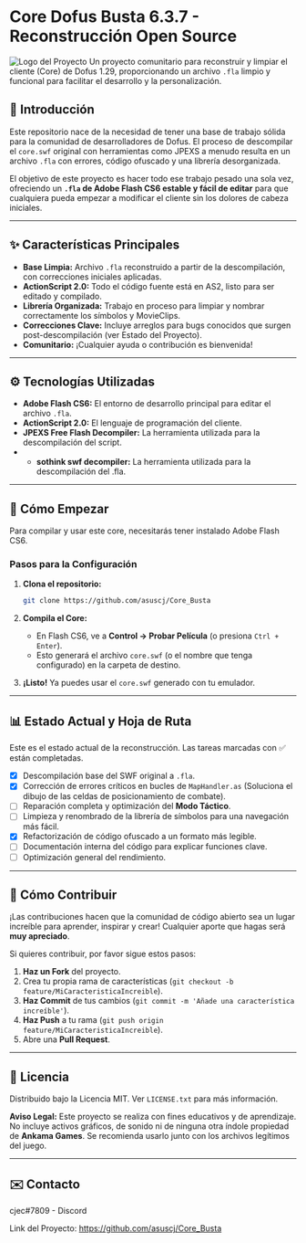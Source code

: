 # Core Dofus Busta 6.3.7 - Reconstrucción Open Source

![Logo del Proyecto](https://i.imgur.com/example.png) Un proyecto comunitario para reconstruir y limpiar el cliente (Core) de Dofus 1.29, proporcionando un archivo `.fla` limpio y funcional para facilitar el desarrollo y la personalización.



## 📖 Introducción

Este repositorio nace de la necesidad de tener una base de trabajo sólida para la comunidad de desarrolladores de Dofus. El proceso de descompilar el  `core.swf` original con herramientas como JPEXS a menudo resulta en un archivo `.fla` con errores, código ofuscado y una librería desorganizada.

El objetivo de este proyecto es hacer todo ese trabajo pesado una sola vez, ofreciendo un **`.fla` de Adobe Flash CS6 estable y fácil de editar** para que cualquiera pueda empezar a modificar el cliente sin los dolores de cabeza iniciales.

---

## ✨ Características Principales

* **Base Limpia:** Archivo `.fla` reconstruido a partir de la descompilación, con correcciones iniciales aplicadas.
* **ActionScript 2.0:** Todo el código fuente está en AS2, listo para ser editado y compilado.
* **Librería Organizada:** Trabajo en proceso para limpiar y nombrar correctamente los símbolos y MovieClips.
* **Correcciones Clave:** Incluye arreglos para bugs conocidos que surgen post-descompilación (ver Estado del Proyecto).
* **Comunitario:** ¡Cualquier ayuda o contribución es bienvenida!

---

## ⚙️ Tecnologías Utilizadas

* **Adobe Flash CS6:** El entorno de desarrollo principal para editar el archivo `.fla`.
* **ActionScript 2.0:** El lenguaje de programación del cliente.
* **JPEXS Free Flash Decompiler:** La herramienta utilizada para la descompilación del script.
* * **sothink swf decompiler:** La herramienta utilizada para la descompilación del .fla.

---

## 🚀 Cómo Empezar

Para compilar y usar este core, necesitarás tener instalado Adobe Flash CS6.

### Pasos para la Configuración

1.  **Clona el repositorio:**
    ```sh
    git clone https://github.com/asuscj/Core_Busta
    ```

4.  **Compila el Core:**
    * En Flash CS6, ve a **Control -> Probar Película** (o presiona `Ctrl + Enter`).
    * Esto generará el archivo `core.swf` (o el nombre que tenga configurado) en la carpeta de destino.

5.  **¡Listo!** Ya puedes usar el `core.swf` generado con tu emulador.

---

## 📊 Estado Actual y Hoja de Ruta

Este es el estado actual de la reconstrucción. Las tareas marcadas con ✅ están completadas.

* [x] Descompilación base del SWF original a `.fla`.
* [x] Corrección de errores críticos en bucles de `MapHandler.as` (Soluciona el dibujo de las celdas de posicionamiento de combate).
* [ ] Reparación completa y optimización del **Modo Táctico**.
* [ ] Limpieza y renombrado de la librería de símbolos para una navegación más fácil.
* [x] Refactorización de código ofuscado a un formato más legible.
* [ ] Documentación interna del código para explicar funciones clave.
* [ ] Optimización general del rendimiento.

---

## 🤝 Cómo Contribuir

¡Las contribuciones hacen que la comunidad de código abierto sea un lugar increíble para aprender, inspirar y crear! Cualquier aporte que hagas será **muy apreciado**.

Si quieres contribuir, por favor sigue estos pasos:

1.  **Haz un Fork** del proyecto.
2.  Crea tu propia rama de características (`git checkout -b feature/MiCaracteristicaIncreible`).
3.  **Haz Commit** de tus cambios (`git commit -m 'Añade una característica increíble'`).
4.  **Haz Push** a tu rama (`git push origin feature/MiCaracteristicaIncreible`).
5.  Abre una **Pull Request**.

---

## 📜 Licencia

Distribuido bajo la Licencia MIT. Ver `LICENSE.txt` para más información.

**Aviso Legal:** Este proyecto se realiza con fines educativos y de aprendizaje. No incluye activos gráficos, de sonido ni de ninguna otra índole propiedad de **Ankama Games**. Se recomienda usarlo junto con los archivos legítimos del juego.

---

## ✉️ Contacto

cjec#7809  -  Discord

Link del Proyecto: https://github.com/asuscj/Core_Busta
